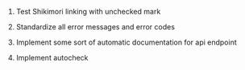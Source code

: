 1. Test Shikimori linking with unchecked mark

2. Standardize all error messages and error codes

3. Implement some sort of automatic documentation for api endpoint

4. Implement autocheck